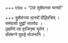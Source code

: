 +++
title = "09 सुशेवन्त्वा भानवो"

+++
सु॒शेव॑न्त्वा भा॒नवो॑ दीदि॒वाँस॑म् ।  
सम॑ग्रासो जु॒ह्वो॑ जातवेदः ।  
उ॒क्षन्ति॑ त्वा वा॒जिन॒मा घृ॒तेन॑ ।  
सँस॑मग्ने युवसे॒ भोज॑नानि ।  
